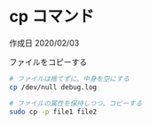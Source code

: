 # cp コマンド

作成日 2020/02/03

ファイルをコピーする

```bash
# ファイルは捨てずに、中身を空にする
cp /dev/null debug.log

# ファイルの属性を保持しつつ、コピーする
sudo cp -p file1 file2
```
